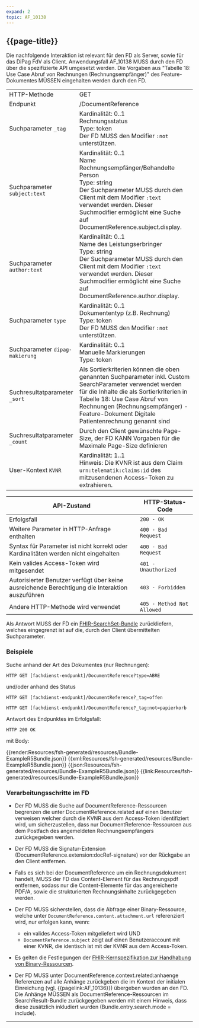 ```yaml
---
expand: 2
topic: AF_10138
---
```


## {{page-title}}

Die nachfolgende Interaktion ist relevant für den FD als Server, sowie für das DiPag FdV als Client. Anwendungsfall AF_10138 MUSS durch den FD über die spezifizierte API umgesetzt werden. Die Vorgaben aus "Tabelle 18: Use Case Abruf von Rechnungen (Rechnungsempfänger)" des Feature-Dokumentes MÜSSEN eingehalten werden durch den FD.

|||
|-|-|
|HTTP-Methode|GET|
|Endpunkt|/DocumentReference|
|Suchparameter `_tag`| Kardinalität: 0..1<br>Rechnungsstatus<br>Type: token<br>Der FD MUSS den Modifier `:not` unterstützen.|
|Suchparameter `subject:text`| Kardinalität: 0..1<br>Name Rechnungsempfänger/Behandelte Person<br>Type: string<br>Der Suchparameter MUSS durch den Client mit dem Modifier `:text` verwendet werden. Dieser Suchmodifier ermöglicht eine Suche auf DocumentReference.subject.display.|
|Suchparameter `author:text`|Kardinalität: 0..1<br>Name des Leistungserbringer<br>Type: string<br>Der Suchparameter MUSS durch den Client mit dem Modifier `:text` verwendet werden. Dieser Suchmodifier ermöglicht eine Suche auf DocumentReference.author.display.|
|Suchparameter `type`|Kardinalität: 0..1<br>Dokumententyp (z.B. Rechnung)<br>Type: token<br>Der FD MUSS den Modifier `:not` unterstützen.|
|Suchparameter `dipag-makierung`|Kardinalität: 0..1<br>Manuelle Markierungen<br>Type: token|
|Suchresultatparameter `_sort`|Als Sortierkriterien können die oben genannten Suchparameter inkl. Custom SearchParameter verwendet werden für die Inhalte die als Sortierkriterien in Tabelle 18: Use Case Abruf von Rechnungen (Rechnungsempfänger) - Feature-Dokument Digitale Patientenrechnung genannt sind|
|Suchresultatparameter `_count`|Durch den Client gewünschte Page-Size, der FD KANN Vorgaben für die Maximale Page-Size definieren|
|User-Kontext `KVNR`| Kardinalität: 1..1<br>Hinweis: Die KVNR ist aus dem Claim `urn:telematik:claims:id` des mitzusendenen Access-Token zu extrahieren.|

|API-Zustand|HTTP-Status-Code|
|-|-|
|Erfolgsfall|`200 - OK`|
|Weitere Parameter in HTTP-Anfrage enthalten|`400 - Bad Request`|
|Syntax für Parameter ist nicht korrekt oder Kardinalitäten werden nicht eingehalten|`400 - Bad Request`|
|Kein valides Access-Token wird mitgesendet|`401 - Unauthorized`|
|Autorisierter Benutzer verfügt über keine ausreichende Berechtigung die Interaktion auszuführen|`403 - Forbidden`|
|Andere HTTP-Methode wird verwendet|`405 - Method Not Allowed`|

Als Antwort MUSS der FD ein [FHIR-SearchSet-Bundle](https://www.hl7.org/fhir/r4/bundle.html#searchset) zurückliefern, welches eingegrenzt ist auf die, durch den Client übermittelten Suchparameter.

### Beispiele

Suche anhand der Art des Dokumentes (nur Rechnungen):
```
HTTP GET [fachdienst-endpunkt]/DocumentReference?type=ABRE
```
und/oder anhand des Status
```
HTTP GET [fachdienst-endpunkt]/DocumentReference?_tag=offen

HTTP GET [fachdienst-endpunkt]/DocumentReference?_tag:not=papierkorb
```

Antwort des Endpunktes im Erfolgsfall:

```
HTTP 200 OK
```
mit Body:

<tabs>
    <tab title="Parameter-Input">      
        {{render:Resources/fsh-generated/resources/Bundle-ExampleR5Bundle.json}}
    </tab>
    <tab title="XML">      
        {{xml:Resources/fsh-generated/resources/Bundle-ExampleR5Bundle.json}}
    </tab>
    <tab title="JSON">
        {{json:Resources/fsh-generated/resources/Bundle-ExampleR5Bundle.json}}
    </tab>
    <tab title="Link">
        {{link:Resources/fsh-generated/resources/Bundle-ExampleR5Bundle.json}}
    </tab>
</tabs>

### Verarbeitungsschritte im FD

* Der FD MUSS die Suche auf DocumentReference-Ressourcen begrenzen die unter DocumentReference.related auf einen Benutzer verweisen welcher durch die KVNR aus dem Access-Token identifiziert wird, um sicherzustellen, dass nur DocumentReference-Ressourcen aus dem Postfach des angemeldeten Rechnungsempfängers zurückgegeben werden.

* Der FD MUSS die Signatur-Extension (DocumentReference.extension:docRef-signature) vor der Rückgabe an den Client entfernen.

* Falls es sich bei der DocumentReference um ein Rechnungsdokument handelt, MUSS der FD das Content-Element für das Rechnungspdf entfernen, sodass nur die Content-Elemente für das angereicherte PDF/A, sowie die strukturierten Rechnungsinhalte zurückgegeben werden.

* Der FD MUSS sicherstellen, dass die Abfrage einer Binary-Ressource, welche unter `DocumentReference.content.attachment.url` referenziert wird, nur erfolgen kann, wenn:
    * ein valides Access-Token mitgeliefert wird UND
    * `DocumentReference.subject` zeigt auf einen Benutzeraccount mit einer KVNR, die identisch ist mit der KVNR aus dem Access-Token.

* Es gelten die Festlegungen der [FHIR-Kernspezifikation zur Handhabung von Binary-Ressourcen](https://www.hl7.org/fhir/r4/binary.html#rest).

* Der FD MUSS unter DocumentReference.context.related:anhaenge Referenzen auf alle Anhänge zurückgeben die im Kontext der initialen Einreichung (vgl. {{pagelink:AF_10136}}) übergeben wurden an den FD. Die Anhänge MÜSSEN als DocumentReference-Ressourcen im SearchResult-Bundle zurückgegeben werden mit einem Hinweis, dass diese zusätzlich inkludiert wurden (Bundle.entry.search.mode = include).

----
